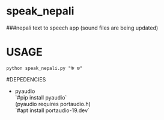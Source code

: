 # speak_nepali
###nepali text to speech app 
  (sound files are being updated)
  
# USAGE
```
python speak_nepali.py "के छ"
```
#DEPEDENCIES
  <ul>
    <li>pyaudio<br/>
    `#pip install pyaudio`<br/>
     (pyaudio requires portaudio.h)<br/>
     `#apt install portaudio-19.dev`
  </ul>
